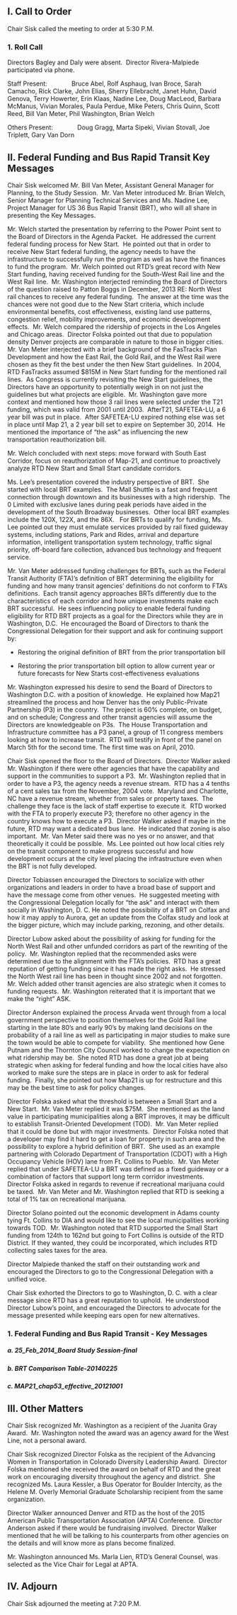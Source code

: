 ## I. Call to Order

Chair Sisk called the meeting to order at 5:30 P.M.

### 1. Roll Call

Directors Bagley and Daly were absent.  Director Rivera-Malpiede participated via phone.

Staff Present:              Bruce Abel, Rolf Asphaug, Ivan Broce, Sarah Camacho, Rick Clarke, John Elias, Sherry Ellebracht, Janet Huhn, David Genova, Terry Howerter, Erin Klaas, Nadine Lee, Doug MacLeod, Barbara McManus, Vivian Morales, Paula Perdue, Mike Peters, Chris Quinn, Scott Reed, Bill Van Meter, Phil Washington, Brian Welch

Others Present:              Doug Gragg, Marta Sipeki, Vivian Stovall, Joe Triplett, Gary Van Dorn

## II. Federal Funding and Bus Rapid Transit Key Messages

Chair Sisk welcomed Mr. Bill Van Meter, Assistant General Manager for Planning, to the Study Session.  Mr. Van Meter introduced Mr. Brian Welch, Senior Manager for Planning Technical Services and Ms. Nadine Lee, Project Manager for US 36 Bus Rapid Transit (BRT), who will all share in presenting the Key Messages.

Mr. Welch started the presentation by referring to the Power Point sent to the Board of Directors in the Agenda Packet.  He addressed the current federal funding process for New Start.  He pointed out that in order to receive New Start federal funding, the agency needs to have the infrastructure to successfully run the program as well as have the finances to fund the program.  Mr. Welch pointed out RTD’s great record with New Start funding, having received funding for the South-West Rail line and the West Rail line.  Mr. Washington interjected reminding the Board of Directors of the question raised to Patton Boggs in December, 2013 RE: North West rail chances to receive any federal funding.  The answer at the time was the chances were not good due to the New Start criteria, which include environmental benefits, cost effectiveness, existing land use patterns, congestion relief, mobility improvements, and economic development effects.  Mr. Welch compared the ridership of projects in the Los Angeles and Chicago areas.  Director Folska pointed out that due to population density Denver projects are comparable in nature to those in bigger cities.  Mr. Van Meter interjected with a brief background of the FasTracks Plan Development and how the East Rail, the Gold Rail, and the West Rail were chosen as they fit the best under the then New Start guidelines.  In 2004, RTD FasTracks assumed $815M in New Start funding for the mentioned rail lines.  As Congress is currently revisiting the New Start guidelines, the Directors have an opportunity to potentially weigh in on not just the guidelines but what projects are eligible.  Mr. Washington gave more context and mentioned how those 3 rail lines were selected under the T21 funding, which was valid from 2001 until 2003.  AfterT21, SAFETEA-LU, a 6 year bill was put in place.  After SAFETEA-LU expired nothing else was set in place until Map 21, a 2 year bill set to expire on September 30, 2014.  He mentioned the importance of “the ask” as influencing the new transportation reauthorization bill.

Mr. Welch concluded with next steps: move forward with South East Corridor, focus on reauthorization of Map-21, and continue to proactively analyze RTD New Start and Small Start candidate corridors.

Ms. Lee’s presentation covered the industry perspective of BRT.  She started with local BRT examples.  The Mall Shuttle is a fast and frequent connection through downtown and its businesses with a high ridership.  The 0 Limited with exclusive lanes during peak periods have aided in the development of the South Broadway businesses.  Other local BRT examples include the 120X, 122X, and the 86X.   For BRTs to qualify for funding, Ms. Lee pointed out they must emulate services provided by rail fixed guideway systems, including stations, Park and Rides, arrival and departure information, intelligent transportation system technology, traffic signal priority, off-board fare collection, advanced bus technology and frequent service.

Mr. Van Meter addressed funding challenges for BRTs, such as the Federal Transit Authority (FTA)’s definition of BRT determining the eligibility for funding and how many transit agencies’ definitions do not conform to FTA’s definitions.  Each transit agency approaches BRTs differently due to the characteristics of each corridor and how unique investments make each BRT successful.  He sees influencing policy to enable federal funding eligibility for RTD BRT projects as a goal for the Directors while they are in Washington, D.C.  He encouraged the Board of Directors to thank the Congressional Delegation for their support and ask for continuing support by:

- Restoring the original definition of BRT from the prior transportation bill

- Restoring the prior transportation bill option to allow current year or future forecasts for New Starts cost-effectiveness evaluations

Mr. Washington expressed his desire to send the Board of Directors to Washington D.C. with a position of knowledge.  He explained how Map21 streamlined the process and how Denver has the only Public-Private Partnership (P3) in the country.  The project is 60% complete, on budget, and on schedule; Congress and other transit agencies will assume the Directors are knowledgeable on P3s.  The House Transportation and Infrastructure committee has a P3 panel, a group of 11 congress members looking at how to increase transit.  RTD will testify in front of the panel on March 5th for the second time.  The first time was on April, 2010.

Chair Sisk opened the floor to the Board of Directors.  Director Walker asked Mr. Washington if there were other agencies that have the capability and support in the communities to support a P3.  Mr. Washington replied that in order to have a P3, the agency needs a revenue stream.  RTD has a 4 tenths of a cent sales tax from the November, 2004 vote.  Maryland and Charlotte, NC have a revenue stream, whether from sales or property taxes.  The challenge they face is the lack of staff expertise to execute it.  RTD worked with the FTA to properly execute P3; therefore no other agency in the country knows how to execute a P3.  Director Walker asked if maybe in the future, RTD may want a dedicated bus lane.  He indicated that zoning is also important.  Mr. Van Meter said there was no yes or no answer, and that theoretically it could be possible.  Ms. Lee pointed out how local cities rely on the transit component to make progress successful and how development occurs at the city level placing the infrastructure even when the BRT is not fully developed.

Director Tobiassen encouraged the Directors to socialize with other organizations and leaders in order to have a broad base of support and have the message come from other venues.  He suggested meeting with the Congressional Delegation locally for “the ask” and interact with them socially in Washington, D. C. He noted the possibility of a BRT on Colfax and how it may apply to Aurora, get an update from the Colfax study and look at the bigger picture, which may include parking, rezoning, and other details.

Director Lubow asked about the possibility of asking for funding for the North West Rail and other unfunded corridors as part of the rewriting of the policy.  Mr. Washington replied that the recommended asks were determined due to the alignment with the FTA’s policies.  RTD has a great reputation of getting funding since it has made the right asks.  He stressed the North West rail line has been in thought since 2002 and not forgotten.  Mr. Welch added other transit agencies are also strategic when it comes to funding requests.  Mr. Washington reiterated that it is important that we make the “right” ASK.

Director Anderson explained the process Arvada went through from a local government perspective to position themselves for the Gold Rail line starting in the late 80’s and early 90’s by making land decisions on the probability of a rail line as well as participating in major studies to make sure the town would be able to compete for viability.  She mentioned how Gene Putnam and the Thornton City Council worked to change the expectation on what ridership may be.  She noted RTD has done a great job at being strategic when asking for federal funding and how the local cities have also worked to make sure the steps are in place in order to ask for federal funding.  Finally, she pointed out how Map21 is up for restructure and this may be the best time to ask for policy changes.

Director Folska asked what the threshold is between a Small Start and a New Start.  Mr. Van Meter replied it was $75M.  She mentioned as the land value in participating municipalities along a BRT improves, it may be difficult to establish Transit-Oriented Development (TOD).  Mr. Van Meter replied that it could be done but with major investments.  Director Folska noted that a developer may find it hard to get a loan for property in such area and the possibility to explore a hybrid definition of BRT.  She used as an example partnering with Colorado Department of Transportation (CDOT) with a High Occupancy Vehicle (HOV) lane from Ft. Collins to Pueblo.  Mr. Van Meter replied that under SAFETEA-LU a BRT was defined as a fixed guideway or a combination of factors that support long term corridor investments.  Director Folska asked in regards to revenue if recreational marijuana could be taxed.  Mr. Van Meter and Mr. Washington replied that RTD is seeking a total of 1% tax on recreational marijuana.

Director Solano pointed out the economic development in Adams county tying Ft. Collins to DIA and would like to see the local municipalities working towards TOD.  Mr. Washington noted that RTD supported the Small Start funding from 124th to 162nd but going to Fort Collins is outside of the RTD District. If they wanted, they could be incorporated, which includes RTD collecting sales taxes for the area.

Director Malpiede thanked the staff on their outstanding work and encouraged the Directors to go to the Congressional Delegation with a unified voice.

Chair Sisk exhorted the Directors to go to Washington, D. C. with a clear message since RTD has a great reputation to uphold.  He understood Director Lubow’s point, and encouraged the Directors to advocate for the message presented while keeping ears open for new alternatives.

### 1. Federal Funding and Bus Rapid Transit - Key Messages

##### a. 25_Feb_2014_Board Study Session-final

##### b. BRT Comparison Table-20140225

##### c. MAP21_chap53_effective_20121001

## III. Other Matters

Chair Sisk recognized Mr. Washington as a recipient of the Juanita Gray Award.  Mr. Washington noted the award was an agency award for the West Line, not a personal award.

Chair Sisk recognized Director Folska as the recipient of the Advancing Women in Transportation in Colorado Diversity Leadership Award.  Director Folska mentioned she received the award on behalf of RTD and the great work on encouraging diversity throughout the agency and district.  She recognized Ms. Laura Kessler, a Bus Operator for Boulder Intercity, as the Helene M. Overly Memorial Graduate Scholarship recipient from the same organization.

Director Walker announced Denver and RTD as the host of the 2015 American Public Transportation Association (APTA) Conference.  Director Anderson asked if there would be fundraising involved.  Director Walker mentioned that he will be talking to his counterparts from other agencies on the details and will know more as plans become finalized.

Mr. Washington announced Ms. Marla Lien, RTD’s General Counsel, was selected as the Vice Chair for Legal at APTA.

## IV. Adjourn

Chair Sisk adjourned the meeting at 7:20 P.M.